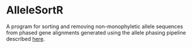# AlleleSortR
A program for sorting and removing non-monophyletic allele sequences from phased gene alignments generated using the allele phasing pipeline described [here](https://github.com/hkore1/TargetAllelePhasing/tree/main).
